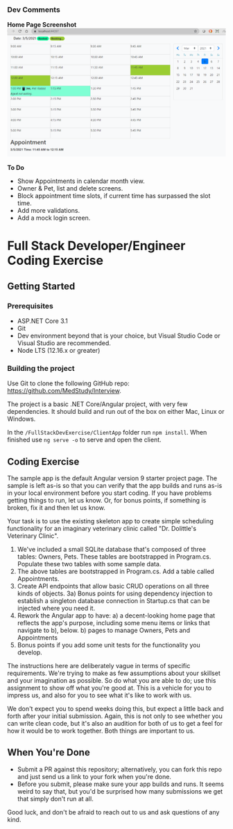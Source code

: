 ### Dev Comments
**Home Page Screenshot**
![HomePage](/FullStackDevExercise/ScreenShotHomePg.png)

**To Do**
- Show Appointments in calendar month view.
- Owner & Pet, list and delete screens.
- Block appointment time slots, if current time has surpassed the slot time.
- Add more validations.
- Add a mock login screen.


# Full Stack Developer/Engineer Coding Exercise

## Getting Started

### Prerequisites

- ASP.NET Core 3.1
- Git
- Dev environment beyond that is your choice, but Visual Studio Code or Visual Studio are recommended.
- Node LTS (12.16.x or greater)

### Building the project

Use Git to clone the following GitHub repo: https://github.com/MedStudy/Interview.

The project is a basic .NET Core/Angular project, with very few dependencies. It should build and run out of the box on either Mac, Linux or Windows.

In the `/FullStackDevExercise/ClientApp` folder run `npm install`. When finished use `ng serve -o` to serve and open the client.

## Coding Exercise

The sample app is the default Angular version 9 starter project page. The sample is left as-is so that you can verify that the app builds and runs as-is in your local environment before you start coding. If you have problems getting things to run, let us know. Or, for bonus points, if something is broken, fix it and then let us know.

Your task is to use the existing skeleton app to create simple scheduling functionality for an imaginary veterinary clinic called "Dr. Dolittle's Veterinary Clinic".

1. We've included a small SQLite database that's composed of three tables: Owners, Pets. These tables are bootstrapped in Program.cs. Populate these two tables with some sample data.
2. The above tables are bootstrapped in Program.cs. Add a table called Appointments.
3. Create API endpoints that allow basic CRUD operations on all three kinds of objects.
   3a) Bonus points for using dependency injection to establish a singleton database connection in Startup.cs that can be injected where you need it.
4. Rework the Angular app to have:
   a) a decent-looking home page that reflects the app's purpose, including some menu items or links that navigate to b), below.
   b) pages to manage Owners, Pets and Appointments
5. Bonus points if you add some unit tests for the functionality you develop.

The instructions here are deliberately vague in terms of specific requirements. We're trying to make as few assumptions about your skillset and your imagination as possible. So do what you are able to do; use this assignment to show off what you're good at. This is a vehicle for you to impress us, and also for you to see what it's like to work with us.

We don't expect you to spend weeks doing this, but expect a little back and forth after your initial submission. Again, this is not only to see whether you can write clean code, but it's also an audition for both of us to get a feel for how it would be to work together. Both things are important to us.

## When You're Done

- Submit a PR against this repository; alternatively, you can fork this repo and just send us a link to your fork when you're done.
- Before you submit, please make sure your app builds and runs. It seems weird to say that, but you'd be surprised how many submissions we get that simply don't run at all.

Good luck, and don't be afraid to reach out to us and ask questions of any kind.
